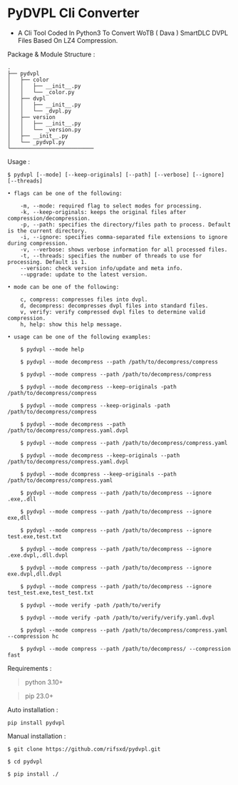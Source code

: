 # PyDVPL Cli Converter
- A Cli Tool Coded In Python3 To Convert WoTB ( Dava ) SmartDLC DVPL Files Based On LZ4 Compression.

Package & Module Structure :

    .
    ├── pydvpl
    │   ├── color
    │   │   ├── __init__.py
    │   │   └── _color.py
    │   ├── dvpl
    │   │   ├── __init__.py
    │   │   └── _dvpl.py
    │   ├── version
    │   │   ├── __init__.py
    │   │   └── _version.py
    │   ├── __init__.py
    │   └── _pydvpl.py
    └──────────────────────────

Usage :

    $ pydvpl [--mode] [--keep-originals] [--path] [--verbose] [--ignore] [--threads]

    • flags can be one of the following:

        -m, --mode: required flag to select modes for processing.
        -k, --keep-originals: keeps the original files after compression/decompression.
        -p, --path: specifies the directory/files path to process. Default is the current directory.
        -i, --ignore: specifies comma-separated file extensions to ignore during compression.
        -v, --verbose: shows verbose information for all processed files.
        -t, --threads: specifies the number of threads to use for processing. Default is 1.
        --version: check version info/update and meta info.
        --upgrade: update to the latest version.

    • mode can be one of the following:

        c, compress: compresses files into dvpl.
        d, decompress: decompresses dvpl files into standard files.
        v, verify: verify compressed dvpl files to determine valid compression.
        h, help: show this help message.

    • usage can be one of the following examples:

        $ pydvpl --mode help

        $ pydvpl --mode decompress --path /path/to/decompress/compress

        $ pydvpl --mode compress --path /path/to/decompress/compress

        $ pydvpl --mode decompress --keep-originals -path /path/to/decompress/compress

        $ pydvpl --mode compress --keep-originals -path /path/to/decompress/compress

        $ pydvpl --mode decompress --path /path/to/decompress/compress.yaml.dvpl

        $ pydvpl --mode compress --path /path/to/decompress/compress.yaml

        $ pydvpl --mode decompress --keep-originals --path /path/to/decompress/compress.yaml.dvpl

        $ pydvpl --mode dcompress --keep-originals --path /path/to/decompress/compress.yaml

        $ pydvpl --mode compress --path /path/to/decompress --ignore .exe,.dll

        $ pydvpl --mode compress --path /path/to/decompress --ignore exe,dll

        $ pydvpl --mode compress --path /path/to/decompress --ignore test.exe,test.txt
          
        $ pydvpl --mode compress --path /path/to/decompress --ignore .exe.dvpl,.dll.dvpl

        $ pydvpl --mode compress --path /path/to/decompress --ignore exe.dvpl,dll.dvpl

        $ pydvpl --mode compress --path /path/to/decompress --ignore test_test.exe,test_test.txt

        $ pydvpl --mode verify -path /path/to/verify

        $ pydvpl --mode verify -path /path/to/verify/verify.yaml.dvpl

        $ pydvpl --mode compress --path /path/to/decompress/compress.yaml --compression hc
        
        $ pydvpl --mode compress --path /path/to/decompress/ --compression fast

Requirements :

>python 3.10+

>pip 23.0+

Auto installation :
```
pip install pydvpl
```

Manual installation :

```
$ git clone https://github.com/rifsxd/pydvpl.git
```

```
$ cd pydvpl
```

```
$ pip install ./
```
